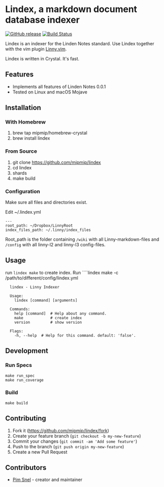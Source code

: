 # Lindex, a markdown document database indexer

[![GitHub release](https://img.shields.io/github/release/mipmip/lindex.svg)](https://github.com/mipmip/lindex/releases)
[![Build Status](https://travis-ci.org/mipmip/lindex.svg?branch=master)](https://travis-ci.org/mipmip/lindex)

Lindex is an indexer for the Linden Notes standard. Use Lindex together with the vim plugin [Linny.vim](https://github.com/mipmip/linny.vim).

Lindex is written in Crystal. It's fast.

## Features

- Implements all features of Linden Notes 0.0.1
- Tested on Linux and macOS Mojave

## Installation

### With Homebrew

1. brew tap mipmip/homebrew-crystal
1. brew install lindex

### From Source

1. git clone https://github.com/mipmip/lindex
1. cd lindex
1. shards
1. make build

### Configuration

Make sure all files and directories exist.

Edit ~/.lindex.yml

```
---
root_path: ~/Dropbox/LinnyRoot
index_files_path: ~/.linny/index_files
```

Root_path is the folder containing ````/wiki```` with all Linny-markdown-files
and ````/config```` with all linny-l2 and linny-l3 config-files.

## Usage

run ````lindex make```` to create index. Run ````lindex make -c /path/to/different/config/lindex.yml

```
  lindex - Linny Indexer

  Usage:
    lindex [command] [arguments]

  Commands:
    help [command]  # Help about any command.
    make            # create index
    version         # show version

  Flags:
    -h, --help  # Help for this command. default: 'false'.
```

## Development

### Run Specs

```
make run_spec
make run_coverage
```

### Build

```
make build
```


## Contributing

1. Fork it (<https://github.com/mipmip/lindex/fork>)
2. Create your feature branch (`git checkout -b my-new-feature`)
3. Commit your changes (`git commit -am 'Add some feature'`)
4. Push to the branch (`git push origin my-new-feature`)
5. Create a new Pull Request

## Contributors

- [Pim Snel](https://github.com/mipmip) - creator and maintainer
